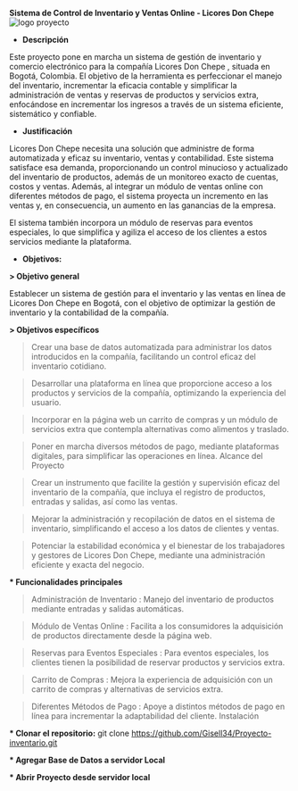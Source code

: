 __Sistema de Control de Inventario y Ventas Online - Licores Don Chepe__ ![logo proyecto](https://github.com/user-attachments/assets/0213d78e-46c7-4797-89fb-a229b73f65a8)


* __Descripción__

Este proyecto pone en marcha un sistema de gestión de inventario y comercio electrónico para la compañía Licores Don Chepe , situada en Bogotá, Colombia. El objetivo de la herramienta es perfeccionar el manejo del inventario, incrementar la eficacia contable y simplificar la administración de ventas y reservas de productos y servicios extra, enfocándose en incrementar los ingresos a través de un sistema eficiente, sistemático y confiable.

* __Justificación__

Licores Don Chepe necesita una solución que administre de forma automatizada y eficaz su inventario, ventas y contabilidad. Este sistema satisface esa demanda, proporcionando un control minucioso y actualizado del inventario de productos, además de un monitoreo exacto de cuentas, costos y ventas. Además, al integrar un módulo de ventas online con diferentes métodos de pago, el sistema proyecta un incremento en las ventas y, en consecuencia, un aumento en las ganancias de la empresa.

El sistema también incorpora un módulo de reservas para eventos especiales, lo que simplifica y agiliza el acceso de los clientes a estos servicios mediante la plataforma.

* __Objetivos:__

__>  Objetivo general__

Establecer un sistema de gestión para el inventario y las ventas en línea de Licores Don Chepe en Bogotá, con el objetivo de optimizar la gestión de inventario y la contabilidad de la compañía.


__> Objetivos específicos__

> Crear una base de datos automatizada para administrar los datos introducidos en la compañía, facilitando un control eficaz del inventario cotidiano.

> Desarrollar una plataforma en línea que proporcione acceso a los productos y servicios de la compañía, optimizando la experiencia del usuario.

> Incorporar en la página web un carrito de compras y un módulo de servicios extra que contempla alternativas como alimentos y traslado.

> Poner en marcha diversos métodos de pago, mediante plataformas digitales, para simplificar las operaciones en línea.
Alcance del Proyecto

> Crear un instrumento que facilite la gestión y supervisión eficaz del inventario de la compañía, que incluya el registro de productos, entradas y salidas, así como las ventas.

> Mejorar la administración y recopilación de datos en el sistema de inventario, simplificando el acceso a los datos de clientes y ventas.

> Potenciar la estabilidad económica y el bienestar de los trabajadores y gestores de Licores Don Chepe, mediante una administración eficiente y exacta del negocio.



__* Funcionalidades principales__

> Administración de Inventario : Manejo del inventario de productos mediante entradas y salidas automáticas.

> Módulo de Ventas Online : Facilita a los consumidores la adquisición de productos directamente desde la página web.

> Reservas para Eventos Especiales : Para eventos especiales, los clientes tienen la posibilidad de reservar productos y servicios extra.

> Carrito de Compras : Mejora la experiencia de adquisición con un carrito de compras y alternativas de servicios extra.

> Diferentes Métodos de Pago : Apoye a distintos métodos de pago en línea para incrementar la adaptabilidad del cliente.
Instalación


__* Clonar el repositorio:__
git clone https://github.com/Gisell34/Proyecto-inventario.git

__* Agregar Base de Datos a servidor Local__

__* Abrir Proyecto desde servidor local__
